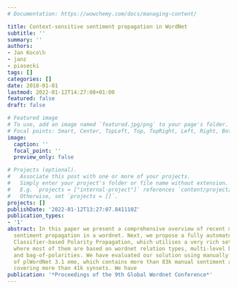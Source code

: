 ```yaml
---
# Documentation: https://wowchemy.com/docs/managing-content/

title: Context-sensitive sentiment propagation in WordNet
subtitle: ''
summary: ''
authors:
- Jan Koco\ŉ
- janz
- piasecki
tags: []
categories: []
date: 2018-01-01
lastmod: 2022-01-12T14:27:08+01:00
featured: false
draft: false

# Featured image
# To use, add an image named `featured.jpg/png` to your page's folder.
# Focal points: Smart, Center, TopLeft, Top, TopRight, Left, Right, BottomLeft, Bottom, BottomRight.
image:
  caption: ''
  focal_point: ''
  preview_only: false

# Projects (optional).
#   Associate this post with one or more of your projects.
#   Simply enter your project's folder or file name without extension.
#   E.g. `projects = ["internal-project"]` references `content/project/deep-learning/index.md`.
#   Otherwise, set `projects = []`.
projects: []
publishDate: '2022-01-12T13:27:07.841110Z'
publication_types:
- '1'
abstract: In this paper we present a comprehensive overview of recent methods of the
  sentiment propagation in a wordnet. Next, we propose a fully automated method called
  Classifier-based Polarity Propagation, which utilises a very rich set of features,
  where most of them are based on wordnet relation types, multi-level bag-of-synsets
  and bag-of-polarities. We have evaluated our solution using manually annotated part
  of plWordNet 3.1 emo, which contains more than 83k manual sentiment annotations,
  covering more than 41k synsets. We have
publication: '*Proceedings of the 9th Global Wordnet Conference*'
---
```

